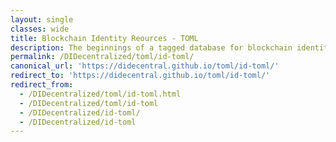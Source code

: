 ```yaml
---
layout: single
classes: wide
title: Blockchain Identity Reources - TOML
description: The beginnings of a tagged database for blockchain identity related resources.
permalink: /DIDecentralized/toml/id-toml/
canonical_url: 'https://didecentral.github.io/toml/id-toml/'
redirect_to: 'https://didecentral.github.io/toml/id-toml/'
redirect_from:
  - /DIDecentralized/toml/id-toml.html
  - /DIDecentralized/toml/id-toml
  - /DIDecentralized/id-toml/
  - /DIDecentralized/id-toml
---
```


